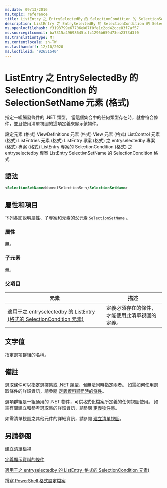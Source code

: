 ```yaml
---
ms.date: 09/13/2016
ms.topic: reference
title: ListEntry 之 EntrySelectedBy 的 SelectionCondition 的 SelectionSetName 元素 (格式)
description: ListEntry 之 EntrySelectedBy 的 SelectionCondition 的 SelectionSetName 元素 (格式)
ms.openlocfilehash: f3193799e67706eb07f0fe1c2cd42cce83f7af57
ms.sourcegitcommit: ba7315a496986451cfc1296b659d73ea2373d3f0
ms.translationtype: MT
ms.contentlocale: zh-TW
ms.lasthandoff: 12/10/2020
ms.locfileid: "92651540"
---
```

# <a name="selectionsetname-element-for-selectioncondition-for-entryselectedby-for-listentry-format"></a>ListEntry 之 EntrySelectedBy 的 SelectionCondition 的 SelectionSetName 元素 (格式)

指定一組觸發條件的 .NET 類型。 當這個集合中的任何類型存在時，就會符合條件，並且使用清單視圖的這項定義來顯示該物件。

設定元素 (格式) ViewDefinitions 元素 (格式) View 元素 (格式) ListControl 元素 (格式) ListEntries 元素 (格式) ListEntry 專案 (格式) 之 entryselectedby 專案 (格式) 專案 (格式) ListEntry 專案的 SelectionCondition (格式) 之 entryselectedby 專案 ListEntry SelectionSetName 的 SelectionCondition 格式

## <a name="syntax"></a>語法

```xml
<SelectionSetName>NameofSelectionSet</SelectionSetName>
```

## <a name="attributes-and-elements"></a>屬性和項目

下列各節說明屬性、子專案和元素的父元素 `SelectionSetName` 。

### <a name="attributes"></a>屬性

無。

### <a name="child-elements"></a>子元素

無。

### <a name="parent-elements"></a>父項目

|元素|描述|
|-------------|-----------------|
|[適用于之 entryselectedby 的 ListEntry (格式的 SelectionCondition 元素) ](./selectioncondition-element-for-entryselectedby-for-listcontrol-format.md)|定義必須存在的條件，才能使用此清單視圖的定義。|

## <a name="text-value"></a>文字值

指定選項群組的名稱。

## <a name="remarks"></a>備註

選取條件可以指定選擇集或 .NET 類型，但無法同時指定兩者。 如需如何使用選取條件的詳細資訊，請參閱 [定義資料顯示時的條件](./defining-conditions-for-displaying-data.md)。

選項群組是一組通用的 .NET 物件，可供格式化檔案所定義的任何視圖使用。 如需有關建立和參考選取集的詳細資訊，請參閱 [定義物件集](./defining-selection-sets.md)。

如需清單視圖之其他元件的詳細資訊，請參閱 [建立清單視圖](./creating-a-list-view.md)。

## <a name="see-also"></a>另請參閱

[建立清單檢視](./creating-a-list-view.md)

[定義顯示資料的條件](./defining-conditions-for-displaying-data.md)

[適用于之 entryselectedby 的 ListEntry (格式的 SelectionCondition 元素) ](./selectioncondition-element-for-entryselectedby-for-listcontrol-format.md)

[撰寫 PowerShell 格式設定檔案](./writing-a-powershell-formatting-file.md)
